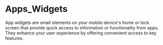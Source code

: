 # Apps_Widgets
App widgets are small elements on your mobile device's home or lock screen that provide quick access to information or functionality from apps. They enhance your user experience by offering convenient access to key features.
